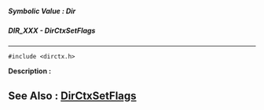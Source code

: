 ##### Symbolic Value : Dir
##### DIR_XXX - DirCtxSetFlags
---
```
#include <dirctx.h>
```
**Description :**



**See Also :**
[DirCtxSetFlags](/domino-c-api-docs/reference/Func/DirCtxSetFlags)
---
